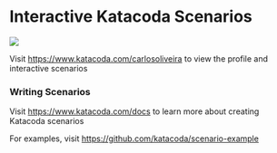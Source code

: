 # Interactive Katacoda Scenarios

[![](http://shields.katacoda.com/katacoda/carlosoliveira/count.svg)](https://www.katacoda.com/carlosoliveira "Get your profile on Katacoda.com")

Visit https://www.katacoda.com/carlosoliveira to view the profile and interactive scenarios

### Writing Scenarios
Visit https://www.katacoda.com/docs to learn more about creating Katacoda scenarios

For examples, visit https://github.com/katacoda/scenario-example
